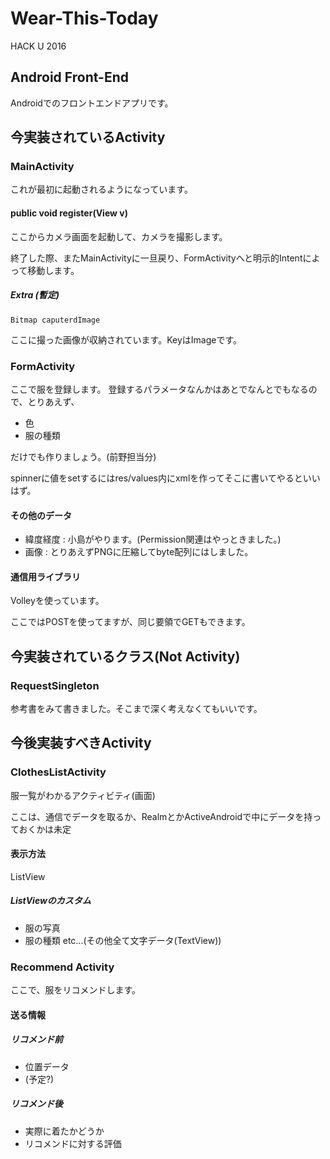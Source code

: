 # Wear-This-Today
HACK U 2016

## Android Front-End
Androidでのフロントエンドアプリです。

## 今実装されているActivity
### MainActivity
これが最初に起動されるようになっています。
#### public void register(View v)
ここからカメラ画面を起動して、カメラを撮影します。

終了した際、またMainActivityに一旦戻り、FormActivityへと明示的Intentによって移動します。

##### Extra (暫定)
```
Bitmap caputerdImage
```
ここに撮った画像が収納されています。KeyはImageです。

### FormActivity
ここで服を登録します。
登録するパラメータなんかはあとでなんとでもなるので、とりあえず、

* 色
* 服の種類

だけでも作りましょう。(前野担当分)

spinnerに値をsetするにはres/values内にxmlを作ってそこに書いてやるといいはず。

#### その他のデータ
* 緯度経度 : 小島がやります。(Permission関連はやっときました。)
* 画像 : とりあえずPNGに圧縮してbyte配列にはしました。

#### 通信用ライブラリ
Volleyを使っています。

ここではPOSTを使ってますが、同じ要領でGETもできます。

## 今実装されているクラス(Not Activity)

### RequestSingleton
参考書をみて書きました。そこまで深く考えなくてもいいです。

## 今後実装すべきActivity

### ClothesListActivity

服一覧がわかるアクティビティ(画面)

ここは、通信でデータを取るか、RealmとかActiveAndroidで中にデータを持っておくかは未定

#### 表示方法
ListView

##### ListViewのカスタム

* 服の写真
* 服の種類
etc...(その他全て文字データ(TextView))

### Recommend Activity
ここで、服をリコメンドします。

#### 送る情報

##### リコメンド前

* 位置データ
* (予定?)

##### リコメンド後

* 実際に着たかどうか
* リコメンドに対する評価
